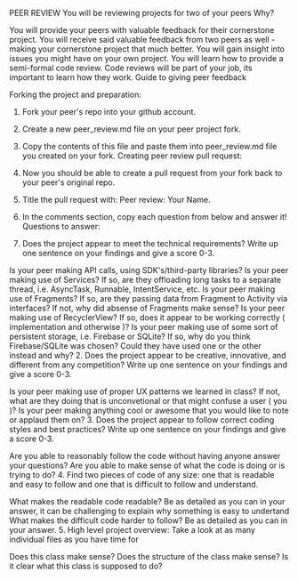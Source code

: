 PEER REVIEW
You will be reviewing projects for two of your peers
Why?

You will provide your peers with valuable feedback for their cornerstone project.
You will receive said valuable feedback from two peers as well - making your cornerstone project that much better.
You will gain insight into issues you might have on your own project.
You will learn how to provide a semi-formal code review. Code reviews will be part of your job, its important to learn how they work.
Guide to giving peer feedback

Forking the project and preparation:

1. Fork your peer's repo into your github account.
2. Create a new peer_review.md file on your peer project fork.
3. Copy the contents of this file and paste them into peer_review.md file you created on your fork.
Creating peer review pull request:

1. Now you should be able to create a pull request from your fork back to your peer's original repo.
2. Title the pull request with: Peer review: Your Name.
3. In the comments section, copy each question from below and answer it!
Questions to answer:

1. Does the project appear to meet the technical requirements? Write up one sentence on your findings and give a score 0-3.

Is your peer making API calls, using SDK's/third-party libraries?
Is your peer making use of Services? If so, are they offloading long tasks to a separate thread, i.e. AsyncTask, Runnable, IntentService, etc.
Is your peer making use of Fragments? If so, are they passing data from Fragment to Activity via interfaces? If not, why did absense of Fragments make sense?
Is your peer making use of RecyclerView? If so, does it appear to be working correctly ( implementation and otherwise )?
Is your peer making use of some sort of persistent storage, i.e. Firebase or SQLite? If so, why do you think Firebase/SQLite was chosen? Could they have used one or the other instead and why?
2. Does the project appear to be creative, innovative, and different from any competition? Write up one sentence on your findings and give a score 0-3.

Is your peer making use of proper UX patterns we learned in class? If not, what are they doing that is unconvetional or that might confuse a user ( you )?
Is your peer making anything cool or awesome that you would like to note or applaud them on?
3. Does the project appear to follow correct coding styles and best practices? Write up one sentence on your findings and give a score 0-3.

Are you able to reasonably follow the code without having anyone answer your questions?
Are you able to make sense of what the code is doing or is trying to do?
4. Find two pieces of code of any size: one that is readable and easy to follow and one that is difficult to follow and understand.

What makes the readable code readable? Be as detailed as you can in your answer, it can be challenging to explain why something is easy to undertand
What makes the difficult code harder to follow? Be as detailed as you can in your answer.
5. High level project overview: Take a look at as many individual files as you have time for

Does this class make sense?
Does the structure of the class make sense?
Is it clear what this class is supposed to do?
